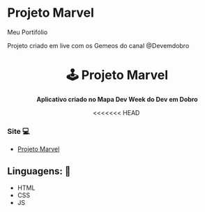 # Projeto Marvel

Meu Portifólio 

Projeto criado em live com os Gemeos do canal @Devemdobro

<h1 align="center">🕹️ Projeto Marvel</h1>
<p align="center">
  <strong>Aplicativo criado no Mapa Dev Week do Dev em Dobro</strong>
</p>

<p align="center">
<<<<<<< HEAD
  <img src="./src/img/README.png" alt="">
</p>

### Site 💻

- [Projeto Marvel](https://arcade-marvel.netlify.app)

## Linguagens: 🚀
- HTML
- CSS
- JS

